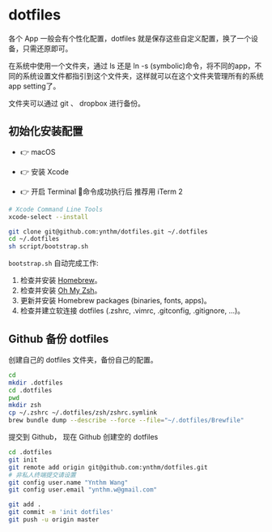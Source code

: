 # dotfiles

各个 App 一般会有个性化配置，dotfiles 就是保存这些自定义配置，换了一个设备，只需还原即可。

在系统中使用一个文件夹，通过 ls 还是 ln -s (symbolic)命令，将不同的app，不同的系统设置文件都指引到这个文件夹，这样就可以在这个文件夹管理所有的系统app setting了。

文件夹可以通过 git 、 dropbox 进行备份。



## 初始化安装配置

-  👉 macOS

-  👉 安装 Xcode
-  👉 开启 Terminal   🤙命令成功执行后  推荐用 iTerm 2

```sh
# Xcode Command Line Tools
xcode-select --install

git clone git@github.com:ynthm/dotfiles.git ~/.dotfiles
cd ~/.dotfiles
sh script/bootstrap.sh
```

`bootstrap.sh` 自动完成工作:

1. 检查并安装 [Homebrew](http://brew.sh/)。
2. 检查并安装 [Oh My Zsh](http://ohmyz.sh/)。
3. 更新并安装 Homebrew packages (binaries, fonts, apps)。
4. 检查并建立软连接 dotfiles (.zshrc, .vimrc, .gitconfig, .gitignore, ...)。



## Github 备份 dotfiles

创建自己的  dotfiles 文件夹，备份自己的配置。

```sh
cd
mkdir .dotfiles
cd .dotfiles
pwd
mkdir zsh
cp ~/.zshrc ~/.dotfiles/zsh/zshrc.symlink
brew bundle dump --describe --force --file="~/.dotfiles/Brewfile"
```



提交到 Github， 现在 Github 创建空的 dotfiles

```sh
cd .dotfiles
git init
git remote add origin git@github.com:ynthm/dotfiles.git
# 非私人终端提交请设置
git config user.name "Ynthm Wang"
git config user.email "ynthm.w@gmail.com"

git add .
git commit -m 'init dotfiles'
git push -u origin master
```



